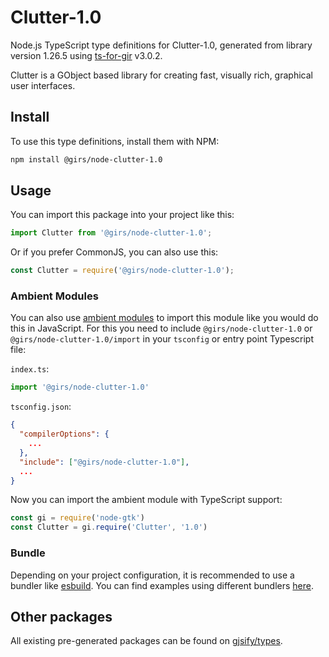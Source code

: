 
# Clutter-1.0

Node.js TypeScript type definitions for Clutter-1.0, generated from library version 1.26.5 using [ts-for-gir](https://github.com/gjsify/ts-for-gir) v3.0.2.

Clutter is a GObject based library for creating fast, visually rich, graphical user interfaces.

## Install

To use this type definitions, install them with NPM:
```bash
npm install @girs/node-clutter-1.0
```

## Usage

You can import this package into your project like this:
```ts
import Clutter from '@girs/node-clutter-1.0';
```

Or if you prefer CommonJS, you can also use this:
```ts
const Clutter = require('@girs/node-clutter-1.0');
```

### Ambient Modules

You can also use [ambient modules](https://github.com/gjsify/ts-for-gir/tree/main/packages/cli#ambient-modules) to import this module like you would do this in JavaScript.
For this you need to include `@girs/node-clutter-1.0` or `@girs/node-clutter-1.0/import` in your `tsconfig` or entry point Typescript file:

`index.ts`:
```ts
import '@girs/node-clutter-1.0'
```

`tsconfig.json`:
```json
{
  "compilerOptions": {
    ...
  },
  "include": ["@girs/node-clutter-1.0"],
  ...
}
```

Now you can import the ambient module with TypeScript support: 

```ts
const gi = require('node-gtk')
const Clutter = gi.require('Clutter', '1.0')
```


### Bundle

Depending on your project configuration, it is recommended to use a bundler like [esbuild](https://esbuild.github.io/). You can find examples using different bundlers [here](https://github.com/gjsify/ts-for-gir/tree/main/examples).

## Other packages

All existing pre-generated packages can be found on [gjsify/types](https://github.com/gjsify/types).

